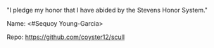 "I pledge my honor that I have abided by the Stevens Honor System."

Name: <#Sequoy Young-Garcia>

Repo: <https://github.com/coyster12/scull>
